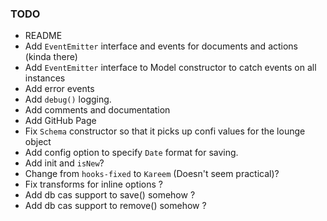 ### TODO 

* README
* Add `EventEmitter` interface and events for documents and actions (kinda there)
* Add `EventEmitter` interface to Model constructor to catch events on all instances 
* Add error events
* Add `debug()` logging.
* Add comments and documentation
* Add GitHub Page
* Fix `Schema` constructor so that it picks up confi values for the lounge object
* Add config option to specify `Date` format for saving.
* Add init and `isNew`?
* Change from `hooks-fixed` to `Kareem` (Doesn't seem practical)?
* Fix transforms for inline options ?
* Add db cas support to save() somehow ?
* Add db cas support to remove() somehow ?

